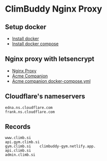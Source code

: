 # ClimBuddy Nginx Proxy

## Setup docker

- [Install docker](https://www.digitalocean.com/community/tutorials/how-to-install-and-use-docker-on-ubuntu-20-04)
- [Install docker compose](https://www.digitalocean.com/community/tutorials/how-to-install-and-use-docker-compose-on-ubuntu-22-04)

## Nginx proxy with letsencrypt

- [Nginx Proxy](https://github.com/nginx-proxy/nginx-proxy)
- [Acme Companion](https://github.com/nginx-proxy/acme-companion)
- [Acme companion docker-compose.yml](https://github.com/nginx-proxy/acme-companion/blob/main/docs/Docker-Compose.md)

## Cloudflare's nameservers

```
edna.ns.cloudflare.com
frank.ns.cloudflare.com
```

## Records

```
www.climb.si
api.gym.climb.si
gym.climb.si	climbuddy-gym.netlify.app.
api.climb.si
admin.climb.si
```
